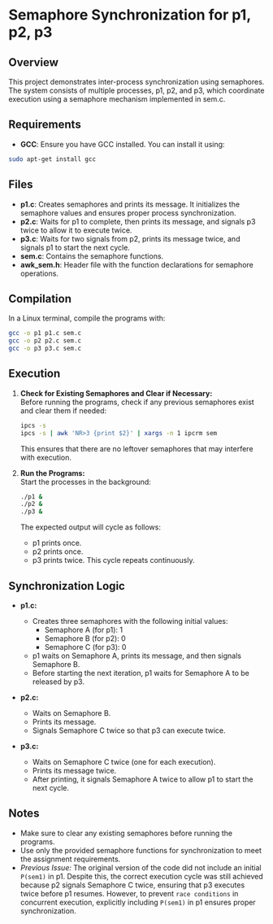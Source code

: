 # Semaphore Synchronization for p1, p2, p3

## Overview

This project demonstrates inter-process synchronization using semaphores. The system consists of multiple processes, p1, p2, and p3, which coordinate execution using a semaphore mechanism implemented in sem.c.

## Requirements

- **GCC**: Ensure you have GCC installed. You can install it using:

```bash
sudo apt-get install gcc
```

## Files

- **p1.c**: Creates semaphores and prints its message. It initializes the semaphore values and ensures proper process synchronization.
- **p2.c**: Waits for p1 to complete, then prints its message, and signals p3 twice to allow it to execute twice.
- **p3.c**: Waits for two signals from p2, prints its message twice, and signals p1 to start the next cycle.
- **sem.c**: Contains the semaphore functions.
- **awk\_sem.h**: Header file with the function declarations for semaphore operations.

## Compilation

In a Linux terminal, compile the programs with:

```bash
gcc -o p1 p1.c sem.c
gcc -o p2 p2.c sem.c
gcc -o p3 p3.c sem.c
```

## Execution

1. **Check for Existing Semaphores and Clear if Necessary:**\
   Before running the programs, check if any previous semaphores exist and clear them if needed:
   ```bash
   ipcs -s
   ipcs -s | awk 'NR>3 {print $2}' | xargs -n 1 ipcrm sem
   ```
   This ensures that there are no leftover semaphores that may interfere with execution.

2. **Run the Programs:**\
   Start the processes in the background:
   ```bash
   ./p1 &
   ./p2 &
   ./p3 &
   ```
   The expected output will cycle as follows:
   - p1 prints once.
   - p2 prints once.
   - p3 prints twice.
     This cycle repeats continuously.

## Synchronization Logic

- **p1.c:**

  - Creates three semaphores with the following initial values:
    - Semaphore A (for p1): 1
    - Semaphore B (for p2): 0
    - Semaphore C (for p3): 0
  - p1 waits on Semaphore A, prints its message, and then signals Semaphore B.
  - Before starting the next iteration, p1 waits for Semaphore A to be released by p3.

- **p2.c:**

  - Waits on Semaphore B.
  - Prints its message.
  - Signals Semaphore C twice so that p3 can execute twice.

- **p3.c:**

  - Waits on Semaphore C twice (one for each execution).
  - Prints its message twice.
  - After printing, it signals Semaphore A twice to allow p1 to start the next cycle.

## Notes

- Make sure to clear any existing semaphores before running the programs.
- Use only the provided semaphore functions for synchronization to meet the assignment requirements.
- *Previous Issue:* The original version of the code did not include an initial `P(sem1)` in p1. Despite this, the correct execution cycle was still achieved because p2 signals Semaphore C twice, ensuring that p3 executes twice before p1 resumes. However, to prevent `race conditions` in concurrent execution, explicitly including `P(sem1)` in p1 ensures proper synchronization.